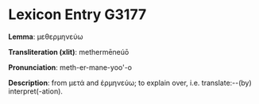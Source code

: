# Lexicon Entry G3177

**Lemma**: μεθερμηνεύω

**Transliteration (xlit)**: methermēneúō

**Pronunciation**: meth-er-mane-yoo'-o

**Description**:
from μετά and ἑρμηνεύω; to explain over, i.e. translate:--(by) interpret(-ation).
